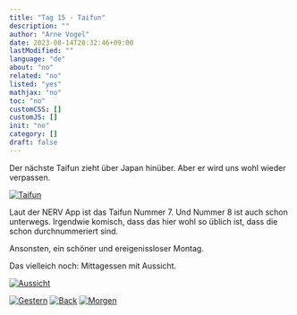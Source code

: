 ```yaml
---
title: "Tag 15 - Taifun"
description: ""
author: "Arne Vogel"
date: 2023-08-14T20:32:46+09:00
lastModified: ""
language: "de"
about: "no"
related: "no"
listed: "yes"
mathjax: "no"
toc: "no"
customCSS: []
customJS: []
init: "no"
category: []
draft: false
---
```


Der nächste Taifun zieht über Japan hinüber.
Aber er wird uns wohl wieder verpassen.

[![Taifun](taifun-small.jpg)](taifun.jpg)

Laut der NERV App ist das Taifun Nummer 7.
Und Nummer 8 ist auch schon unterwegs.
Irgendwie komisch, dass das hier wohl so üblich ist, dass die schon durchnummeriert sind.

Ansonsten, ein schöner und ereigenissloser Montag.

Das vielleich noch: Mittagessen mit Aussicht.

[![Aussicht](aussicht-small.jpg)](aussicht.jpg)


[![Gestern](../left.png)](../tag-14) [![Back](../back.png)](..) [![Morgen](../right.png)](../tag-16)
